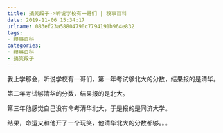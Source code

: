 ```yaml
---
title: 搞笑段子->听说学校有一哥们 | 糗事百科
date: 2019-11-06 15:34:17
urlname: 083ef23a58804790c7794191b964e832
tags: 
- 糗事百科
categories:
- 糗事百科
- 搞笑段子
---
```

我上学那会，听说学校有一哥们，第一年考试够北大的分数，结果报的是清华。

第二年考试够清华的分数，结果报的是北大。

第三年他感觉自己没有命考清华北大，于是报的是同济大学。

结果，命运又和他开了一个玩笑，他清华北大的分数都够。。。


